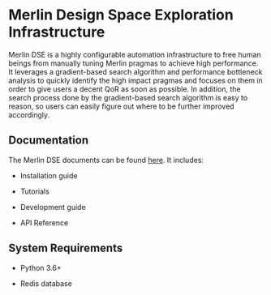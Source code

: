 Merlin Design Space Exploration Infrastructure
==============================================

Merlin DSE is a highly configurable automation infrastructure to free human
beings from manually tuning Merlin pragmas to achieve high performance.
It leverages a gradient-based search algorithm and performance bottleneck analysis
to quickly identify the high impact pragmas and focuses on them in order to give
users a decent QoR as soon as possible. In addition, the search process done by
the gradient-based search algorithm is easy to reason, so users can easily figure
out where to be further improved accordingly.

## Documentation

The Merlin DSE documents can be found
[here](https://FCS-holding.github.io/DSE).
It includes:

* Installation guide

* Tutorials

* Development guide

* API Reference

## System Requirements

* Python 3.6+

* Redis database
